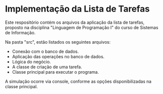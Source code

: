 # Implementação da Lista de Tarefas

Este respositório contém os arquivos da aplicação da lista de tarefas, proposto na disciplina "Linguagem de Programação I" do curso de Sistemas de Informação.

Na pasta "src", estão listados os seguintes arquivos:

- Conexão com o banco de dados.
- Aplicação das operações no banco de dados.
- Lógica do negócio.
- A classe de criação de uma tarefa.
- Classe principal para executar o programa.

A simulação ocorre via console, conforme as opções disponibilizadas na classe principal.